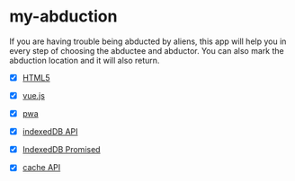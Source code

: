 # my-abduction
If you are having trouble being abducted by aliens, this app will help you in every step of choosing the abductee and abductor. You can also mark the abduction location and it will also return.

- [x] [HTML5](https://developer.mozilla.org/pt-BR/docs/Web/HTML/HTML5)
- [x] [vue.js](https://vuejs.org/)
- [x] [pwa](https://developers.google.com/web/progressive-web-apps/)
- [x] [indexedDB API](https://www.w3.org/TR/IndexedDB-2/)
- [x] [IndexedDB Promised](https://github.com/jakearchibald/idb)
- [x] [cache API](https://developer.mozilla.org/pt-BR/docs/Web/API/Cache)

